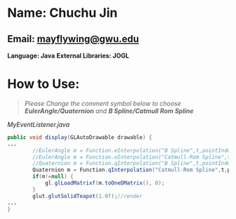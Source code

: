 Name: Chuchu Jin
====
Email: mayflywing@gwu.edu
-----
**Language: Java**
**External Libraries: JOGL**
# How to Use:
>*Please Change the comment symbol below to choose **EulerAngle/Quaternion** and **B Spline/Catmull Rom Spline***

*MyEventListener.java*
```java
public void display(GLAutoDrawable drawable) {
...
        //EulerAngle m = Function.eInterpolation("B Spline",t,pointIndex); //Euler angle B Spline
        //EulerAngle m = Function.eInterpolation("Catmull-Rom Spline",t,pointIndex); //Euler angle Catmull Rom Spline
        //Quaternion m = Function.qInterpolation("B Spline",t,pointIndex);//Quaternion B Spline
        Quaternion m = Function.qInterpolation("Catmull-Rom Spline",t,pointIndex);//Quaternion Catmull Rom Spline
        if(m!=null) {
            gl.glLoadMatrixf(m.toOneDMatrix(), 0);
        }
        glut.glutSolidTeapot(1.0f);//render
...
}
```



